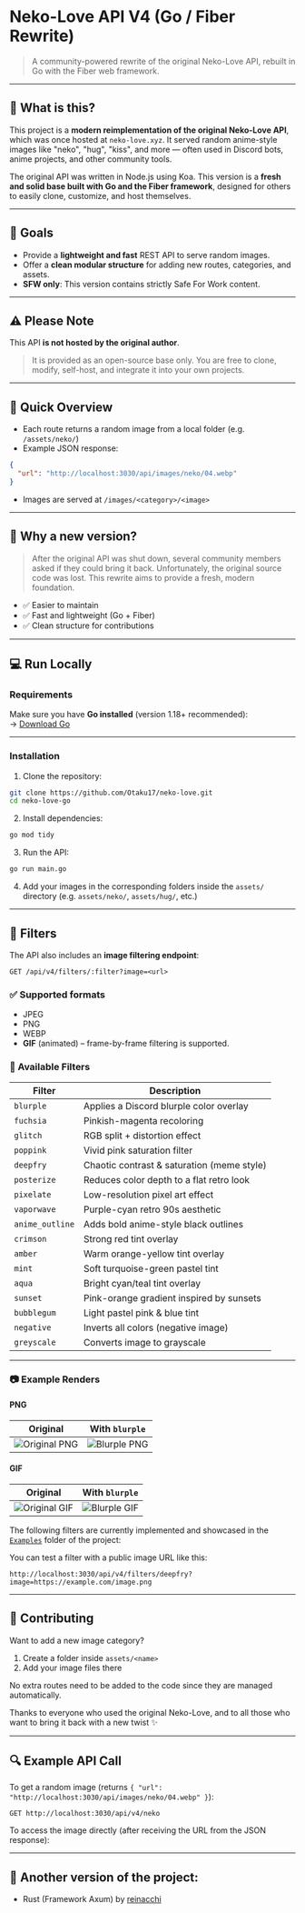 # Neko-Love API V4 (Go / Fiber Rewrite)

> A community-powered rewrite of the original Neko-Love API, rebuilt in Go with the Fiber web framework.

---

## 🌟 What is this?

This project is a **modern reimplementation of the original Neko-Love API**, which was once hosted at `neko-love.xyz`. It served random anime-style images like "neko", "hug", "kiss", and more — often used in Discord bots, anime projects, and other community tools.

The original API was written in Node.js using Koa. This version is a **fresh and solid base built with Go and the Fiber framework**, designed for others to easily clone, customize, and host themselves.

---

## 🔧 Goals

- Provide a **lightweight and fast** REST API to serve random images.
- Offer a **clean modular structure** for adding new routes, categories, and assets.
- **SFW only**: This version contains strictly Safe For Work content.

---

## ⚠️ Please Note

This API **is not hosted by the original author**.

> It is provided as an open-source base only. You are free to clone, modify, self-host, and integrate it into your own projects.

---

## 🚀 Quick Overview

- Each route returns a random image from a local folder (e.g. `/assets/neko/`)
- Example JSON response:

```json
{
  "url": "http://localhost:3030/api/images/neko/04.webp"
}
```

- Images are served at `/images/<category>/<image>`

---

## 🚩 Why a new version?

> After the original API was shut down, several community members asked if they could bring it back. Unfortunately, the original source code was lost. This rewrite aims to provide a fresh, modern foundation.

- ✅ Easier to maintain
- ✅ Fast and lightweight (Go + Fiber)
- ✅ Clean structure for contributions

---

## 💻 Run Locally

### Requirements

Make sure you have **Go installed** (version 1.18+ recommended):  
→ [Download Go](https://golang.org/dl/)

---

### Installation

1. Clone the repository:

```bash
git clone https://github.com/Otaku17/neko-love.git
cd neko-love-go
```

2. Install dependencies:

```bash
go mod tidy
```

3. Run the API:

```bash
go run main.go
```

4. Add your images in the corresponding folders inside the `assets/` directory (e.g. `assets/neko/`, `assets/hug/`, etc.)

---

## 🎨 Filters

The API also includes an **image filtering endpoint**:

```
GET /api/v4/filters/:filter?image=<url>
```

### ✅ Supported formats

- JPEG
- PNG
- WEBP
- **GIF** (animated) – frame-by-frame filtering is supported.

### 🧪 Available Filters

| Filter          | Description                                |
| --------------- | ------------------------------------------ |
| `blurple`       | Applies a Discord blurple color overlay    |
| `fuchsia`       | Pinkish-magenta recoloring                 |
| `glitch`        | RGB split + distortion effect              |
| `poppink`       | Vivid pink saturation filter               |
| `deepfry`       | Chaotic contrast & saturation (meme style) |
| `posterize`     | Reduces color depth to a flat retro look   |
| `pixelate`      | Low-resolution pixel art effect            |
| `vaporwave`     | Purple-cyan retro 90s aesthetic            |
| `anime_outline` | Adds bold anime-style black outlines       |
| `crimson`       | Strong red tint overlay                    |
| `amber`         | Warm orange-yellow tint overlay            |
| `mint`          | Soft turquoise-green pastel tint           |
| `aqua`          | Bright cyan/teal tint overlay              |
| `sunset`        | Pink-orange gradient inspired by sunsets   |
| `bubblegum`     | Light pastel pink & blue tint              |
| `negative`      | Inverts all colors (negative image)        |
| `greyscale`     | Converts image to grayscale                |

---

### 📷 Example Renders

#### PNG

|               Original                |           With `blurple`            |
| :-----------------------------------: | :---------------------------------: |
| ![Original PNG](example/original.png) | ![Blurple PNG](example/blurple.png) |

#### GIF

|               Original                |           With `blurple`            |
| :-----------------------------------: | :---------------------------------: |
| ![Original GIF](example/original.gif) | ![Blurple GIF](example/blurple.gif) |

The following filters are currently implemented and showcased in the [`Examples`](example/) folder of the project:

You can test a filter with a public image URL like this:

```
http://localhost:3030/api/v4/filters/deepfry?image=https://example.com/image.png
```

---

## 🤝 Contributing

Want to add a new image category?

1. Create a folder inside `assets/<name>`
2. Add your image files there

No extra routes need to be added to the code since they are managed automatically.

Thanks to everyone who used the original Neko-Love, and to all those who want to bring it back with a new twist ✨

---

## 🔍 Example API Call

To get a random image (returns `{ "url": "http://localhost:3030/api/images/neko/04.webp" }`):

```
GET http://localhost:3030/api/v4/neko
```

To access the image directly (after receiving the URL from the JSON response):

---

## 🔄 Another version of the project:

- Rust (Framework Axum) by [reinacchi](https://github.com/reinacchi/Neko-Love/tree/main)

